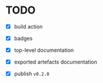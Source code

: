 # TODO

* [x] build action

* [x] badges

* [x] top-level documentation

* [x] exported artefacts documentation

* [x] publish `v0.2.0`
